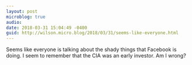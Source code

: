 ```yaml
---
layout: post
microblog: true
audio: 
date: 2018-03-31 15:04:49 -0400
guid: http://wilson.micro.blog/2018/03/31/seems-like-everyone.html
---
```

Seems like everyone is talking about the shady things that Facebook is doing. I seem to remember that the CIA was an early investor. Am I wrong?
